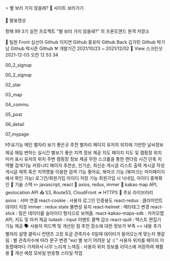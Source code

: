 ⭐️ 별 보러 가지 않을래?
🔗 사이트 보러가기

🔗 발표영상

항해 99 3기 실전 프로젝트 "별 보러 가지 않을래?" 의 프론트엔드 원격 저장소

👥 팀원
Front
심선아 Github
이지연 Github
홍유미 Github
Back
김가민 Github
박기남 Github
박시준 Github
⚒ 개발기간
2021/10/23 ~ 2021/12/02
👀 View
스크린샷 2021-12-03 오전 12 53 34

00_2_signup

00_2_signup

02_star

03_map

04_commu

05_post

06_detail

07_mypage

❗️주요기능
메인
별자리 보기 좋은곳 추천
별자리 페이지
유저의 위치에 기반한 날씨정보 제공
매일 변하는 실시간 별보기 좋은 지역 정보 제공
지도 페이지
지도 및 캠핑장 위치 마커 표시
유저의 위치 주변 캠핑장 정보 제공
무한 스크롤을 통한 랜더링 시간 단축
지역별 검색기능
커뮤니티 페이지
추천순, 인기순, 최신순 게시글 리스트 출력
게시글 작성
게시글 제목 혹은 지역명을 이용한 검색 기능
좋아요, 북마크 기능 (북마크는 마이페이지에서 확인 가능)
로그인/회원가입
아이디 저장 기능
회원가입 시 닉네임, 아이디 중복확인
🔌 기술 스택
✏️ javascript, react
📝 axios, redux, immer
📒 kakao map API, geolocation API
📤 S3, Route53, CloudFront => HTTPS
📖 주요 라이브러리
axios : 서버 연결
react-cookie : 사용자 로그인 인증용도
react-redux : 클라이언트 데이터 저장
immer : redux state 불변성 유지
react-helmet : 메타태그 변경
react-slick : 많은 데이터를 슬라이더 형식으로 보여줌.
react-kakao-maps-sdk : 카카오맵API, 지도 및 마커 제공
lodash : input 이벤트 콜백 감소
react-quill : 텍스트 편집기 기능 제공
🗣 사용자 피드백 및 개선된 점
추천 장소에 대한 정보가 부족 => 내용 추가
별자리 설명 클릭시 컨텐츠 고정 토글
관측지수 0일때 데이터가 들어오는게 맞는지 헷갈림 : 별 관측지수에 따라 문구 변경 "ex) 별 보기 어려운 날 :( "
사용자 위치를 페이지 이동할때마다 가져와서 너무 느리게 느껴짐 : 사용자 위치 정보를 리덕스에 저장하여 재활용
📌 개선 예정
모바일 반응형 스타일 작업
